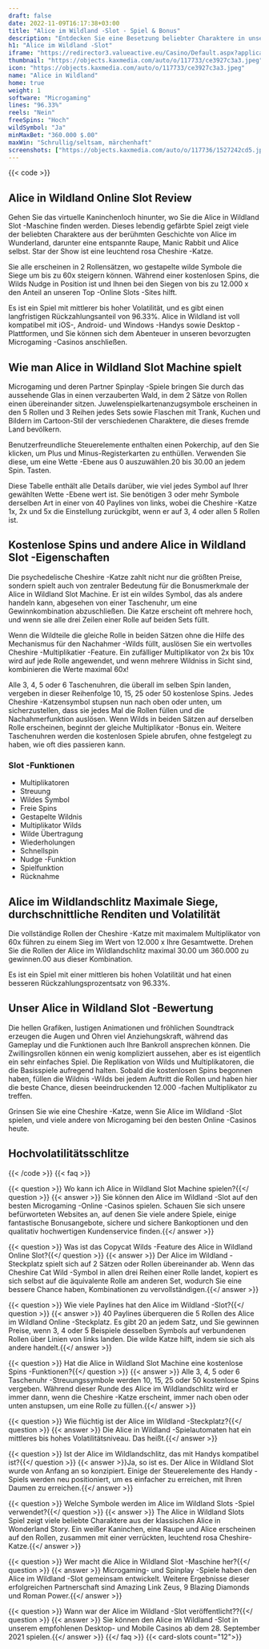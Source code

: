 ```yaml
---
draft: false
date: 2022-11-09T16:17:38+03:00
title: "Alice im Wildland -Slot - Spiel & Bonus"
description: "Entdecken Sie eine Besetzung beliebter Charaktere in unserer Rezension von The Alice in Wildland Online Slot, wo wir uns auch ansehen, wo sie es mit dem besten Casino -Bonus spielen können."
h1: "Alice im Wildland -Slot"
iframe: "https://redirector3.valueactive.eu/Casino/Default.aspx?applicationid=4123&serverid=33253&gameid=aliceInWildLandDesktop&ul=en&bankingURL=https://www.leovegas.com/account/deposit&lobbyURL=https://www.leovegas.com&playmode=demo"
thumbnail: "https://objects.kaxmedia.com/auto/o/117733/ce3927c3a3.jpeg"
icon: "https://objects.kaxmedia.com/auto/o/117733/ce3927c3a3.jpeg"
name: "Alice in Wildland"
home: true
weight: 1
software: "Microgaming"
lines: "96.33%"
reels: "Nein"
freeSpins: "Hoch"
wildSymbol: "Ja"
minMaxBet: "360.000 $.00"
maxWin: "Schrullig/seltsam, märchenhaft"
screenshots: ["https://objects.kaxmedia.com/auto/o/117736/1527242cd5.jpeg"]
---
```


{{< code >}}<h2>Alice in Wildland Online Slot Review</h2><p>Gehen Sie das virtuelle Kaninchenloch hinunter, wo Sie die Alice in Wildland Slot -Maschine finden werden. Dieses lebendig gefärbte Spiel zeigt viele der beliebten Charaktere aus der berühmten Geschichte von Alice im Wunderland, darunter eine entspannte Raupe, Manic Rabbit und Alice selbst. Star der Show ist eine leuchtend rosa Cheshire -Katze.</p><p>Sie alle erscheinen in 2 Rollensätzen, wo gestapelte wilde Symbole die Siege um bis zu 60x steigern können. Während einer kostenlosen Spins, die Wilds Nudge in Position ist und Ihnen bei den Siegen von bis zu 12.000 x den Anteil an unseren Top -Online Slots -Sites hilft.</p><p>Es ist ein Spiel mit mittlerer bis hoher Volatilität, und es gibt einen langfristigen Rückzahlungsanteil von 96.33%. Alice in Wildland ist voll kompatibel mit iOS-, Android- und Windows -Handys sowie Desktop -Plattformen, und Sie können sich dem Abenteuer in unseren bevorzugten Microgaming -Casinos anschließen.</p><h2>Wie man Alice in Wildland Slot Machine spielt</h2><p>Microgaming und deren Partner Spinplay -Spiele bringen Sie durch das aussehende Glas in einen verzauberten Wald, in dem 2 Sätze von Rollen einen übereinander sitzen. Juwelenspielkartenanzugsymbole erscheinen in den 5 Rollen und 3 Reihen jedes Sets sowie Flaschen mit Trank, Kuchen und Bildern im Cartoon-Stil der verschiedenen Charaktere, die dieses fremde Land bevölkern.</p><p>Benutzerfreundliche Steuerelemente enthalten einen Pokerchip, auf den Sie klicken, um Plus und Minus-Registerkarten zu enthüllen. Verwenden Sie diese, um eine Wette -Ebene aus 0 auszuwählen.20 bis 30.00 an jedem Spin. Tasten.</p><p>Diese Tabelle enthält alle Details darüber, wie viel jedes Symbol auf Ihrer gewählten Wette -Ebene wert ist. Sie benötigen 3 oder mehr Symbole derselben Art in einer von 40 Paylines von links, wobei die Cheshire -Katze 1x, 2x und 5x die Einstellung zurückgibt, wenn er auf 3, 4 oder allen 5 Rollen ist.</p><h2>Kostenlose Spins und andere Alice in Wildland Slot -Eigenschaften</h2><p>Die psychedelische Cheshire -Katze zahlt nicht nur die größten Preise, sondern spielt auch von zentraler Bedeutung für die Bonusmerkmale der Alice in Wildland Slot Machine. Er ist ein wildes Symbol, das als andere handeln kann, abgesehen von einer Taschenuhr, um eine Gewinnkombination abzuschließen. Die Katze erscheint oft mehrere hoch, und wenn sie alle drei Zeilen einer Rolle auf beiden Sets füllt.</p><p>Wenn die Wildteile die gleiche Rolle in beiden Sätzen ohne die Hilfe des Mechanismus für den Nachahmer -Wilds füllt, auslösen Sie ein wertvolles Cheshire -Multiplikatier -Feature. Ein zufälliger Multiplikator von 2x bis 10x wird auf jede Rolle angewendet, und wenn mehrere Wildniss in Sicht sind, kombinieren die Werte maximal 60x!</p><p>Alle 3, 4, 5 oder 6 Taschenuhren, die überall im selben Spin landen, vergeben in dieser Reihenfolge 10, 15, 25 oder 50 kostenlose Spins. Jedes Cheshire -Katzensymbol stupsen nun nach oben oder unten, um sicherzustellen, dass sie jedes Mal die Rollen füllen und die Nachahmerfunktion auslösen. Wenn Wilds in beiden Sätzen auf derselben Rolle erscheinen, beginnt der gleiche Multiplikator -Bonus ein. Weitere Taschenuhren werden die kostenlosen Spiele abrufen, ohne festgelegt zu haben, wie oft dies passieren kann.</p><h3>
Slot -Funktionen</h3><ul>
<li></span>
Multiplikatoren</li>
<li></span>
Streuung</li>
<li></span>
Wildes Symbol</li>
<li></span>
Freie Spins</li>
<li></span>
Gestapelte Wildnis</li>
<li></span>
Multiplikator Wilds</li>
<li></span>
Wilde Übertragung</li>
<li></span>
Wiederholungen</li>
<li></span>
Schnellspin</li>
<li></span>
Nudge -Funktion</li>
<li></span>
Spielfunktion</li>
<li></span>
Rücknahme</li></ul><h2>Alice im Wildlandschlitz Maximale Siege, durchschnittliche Renditen und Volatilität</h2><p>Die vollständige Rollen der Cheshire -Katze mit maximalem Multiplikator von 60x führen zu einem Sieg im Wert von 12.000 x Ihre Gesamtwette. Drehen Sie die Rollen der Alice im Wildlandschlitz maximal 30.00 um 360.000 zu gewinnen.00 aus dieser Kombination.</p><p>Es ist ein Spiel mit einer mittleren bis hohen Volatilität und hat einen besseren Rückzahlungsprozentsatz von 96.33%.</p><h2>Unser Alice in Wildland Slot -Bewertung</h2><p>Die hellen Grafiken, lustigen Animationen und fröhlichen Soundtrack erzeugen die Augen und Ohren viel Anziehungskraft, während das Gameplay und die Funktionen auch Ihre Bankroll ansprechen können. Die Zwillingsrollen können ein wenig kompliziert aussehen, aber es ist eigentlich ein sehr einfaches Spiel. Die Replikation von Wilds und Multiplikatoren, die die Basisspiele aufregend halten. Sobald die kostenlosen Spins begonnen haben, füllen die Wildnis -Wilds bei jedem Auftritt die Rollen und haben hier die beste Chance, diesen beeindruckenden 12.000 -fachen Multiplikator zu treffen.</p><p>Grinsen Sie wie eine Cheshire -Katze, wenn Sie Alice im Wildland -Slot spielen, und viele andere von Microgaming bei den besten Online -Casinos heute.</p><h2>Hochvolatilitätsschlitze</h2>
{{< /code >}}
{{< faq >}}

{{< question >}} Wo kann ich Alice in Wildland Slot Machine spielen?{{</ question >}}
{{< answer >}} Sie können den Alice im Wildland -Slot auf den besten Microgaming -Online -Casinos spielen. Schauen Sie sich unsere befürworteten Websites an, auf denen Sie viele andere Spiele, einige fantastische Bonusangebote, sichere und sichere Bankoptionen und den qualitativ hochwertigen Kundenservice finden.{{</ answer >}}

{{< question >}} Was ist das Copycat Wilds -Feature des Alice in Wildland Online Slot?{{</ question >}}
{{< answer >}} Der Alice im Wildland -Steckplatz spielt sich auf 2 Sätzen oder Rollen übereinander ab. Wenn das Cheshire Cat Wild -Symbol in allen drei Reihen einer Rolle landet, kopiert es sich selbst auf die äquivalente Rolle am anderen Set, wodurch Sie eine bessere Chance haben, Kombinationen zu vervollständigen.{{</ answer >}}

{{< question >}} Wie viele Paylines hat den Alice im Wildland -Slot?{{</ question >}}
{{< answer >}} 40 Paylines überqueren die 5 Rollen des Alice im Wildland Online -Steckplatz. Es gibt 20 an jedem Satz, und Sie gewinnen Preise, wenn 3, 4 oder 5 Beispiele desselben Symbols auf verbundenen Rollen über Linien von links landen. Die wilde Katze hilft, indem sie sich als andere handelt.{{</ answer >}}

{{< question >}} Hat die Alice in Wildland Slot Machine eine kostenlose Spins -Funktionen?{{</ question >}}
{{< answer >}} Alle 3, 4, 5 oder 6 Taschenuhr -Streuungssymbole werden 10, 15, 25 oder 50 kostenlose Spins vergeben. Während dieser Runde des Alice im Wildlandschlitz wird er immer dann, wenn die Cheshire -Katze erscheint, immer nach oben oder unten anstupsen, um eine Rolle zu füllen.{{</ answer >}}

{{< question >}} Wie flüchtig ist der Alice im Wildland -Steckplatz?{{</ question >}}
{{< answer >}} Die Alice in Wildland -Spielautomaten hat ein mittleres bis hohes Volatilitätsniveau. Das heißt.{{</ answer >}}

{{< question >}} Ist der Alice im Wildlandschlitz, das mit Handys kompatibel ist?{{</ question >}}
{{< answer >}}Ja, so ist es. Der Alice in Wildland Slot wurde von Anfang an so konzipiert. Einige der Steuerelemente des Handy -Spiels werden neu positioniert, um es einfacher zu erreichen, mit Ihren Daumen zu erreichen.{{</ answer >}}

{{< question >}} Welche Symbole werden im Alice im Wildland Slots -Spiel verwendet?{{</ question >}}
{{< answer >}} The Alice in Wildland Slots Spiel zeigt viele beliebte Charaktere aus der klassischen Alice in Wonderland Story. Ein weißer Kaninchen, eine Raupe und Alice erscheinen auf den Rollen, zusammen mit einer verrückten, leuchtend rosa Cheshire-Katze.{{</ answer >}}

{{< question >}} Wer macht die Alice in Wildland Slot -Maschine her?{{</ question >}}
{{< answer >}} Microgaming- und Spinplay -Spiele haben den Alice im Wildland -Slot gemeinsam entwickelt. Weitere Ergebnisse dieser erfolgreichen Partnerschaft sind Amazing Link Zeus, 9 Blazing Diamonds und Roman Power.{{</ answer >}}

{{< question >}} Wann war der Alice im Wildland -Slot veröffentlicht??{{</ question >}}
{{< answer >}} Sie können den Alice im Wildland -Slot in unserem empfohlenen Desktop- und Mobile Casinos ab dem 28. September 2021 spielen.{{</ answer >}}
{{</ faq >}}
{{< card-slots count="12">}}